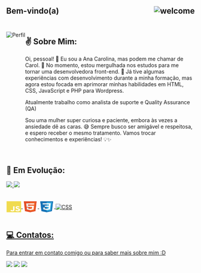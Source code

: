 ## <div> Bem-vindo(a) <img align="right" alt="welcome" height="50" src="https://user-images.githubusercontent.com/74038190/216654116-d0e8d227-7977-4edc-8d36-63461bda9503.gif"><br><br></div>


<img align="left" alt="Perfil" height="300" src="https://github.com/anacarolinaks/anacarolinaks/assets/15240129/4de8c95f-a0b7-41ce-9285-b66be55ec1ca">

## ✌️ Sobre Mim:

 <div>
  <p>Oi, pessoal! 👋 Eu sou a Ana Carolina, mas podem me chamar de Carol. 🌸 No momento, estou mergulhada nos estudos para me tornar uma desenvolvedora front-end. 🚀 Já tive  algumas experiências com desenvolvimento durante a minha formação, mas agora estou focada em aprimorar minhas habilidades em HTML, CSS, JavaScript e PHP para Wordpress.</p>

  <p>Atualmente trabalho como analista de suporte e Quality Assurance (QA)</p>

  <p>Sou uma mulher super curiosa e paciente, embora às vezes a ansiedade dê as caras. 😅 Sempre busco ser amigável e respeitosa, e espero receber o mesmo tratamento. Vamos trocar conhecimentos e experiências! 💡✨</p>
<br>
  </div>

## 🚀 Em Evolução:

 <div>
   <a href="https://github.com/anacarolinaks">
   <img height="180em" src="https://github-readme-stats.vercel.app/api?username=anacarolinaks&show_icons=true&theme=dracula&include_all_commits=true&count_private=true"/>
   <img height="180em" src="https://github-readme-stats.vercel.app/api/top-langs/?username=anacarolinaks&layout=compact&langs_count=6&theme=dracula"/>
 </div>
    <br>
<div style="display: inline_block"><br>
  <img align="center" alt="Js" height="30" width="40" src="https://raw.githubusercontent.com/devicons/devicon/master/icons/javascript/javascript-plain.svg">
  <img align="center" alt="HTML" height="30" width="40" src="https://raw.githubusercontent.com/devicons/devicon/master/icons/html5/html5-original.svg">
  <img align="center" alt="CSS" height="30" width="40" src="https://raw.githubusercontent.com/devicons/devicon/master/icons/css3/css3-original.svg">
  <img align="center" alt="CSS" height="30" width="40" src="https://cdn.jsdelivr.net/gh/devicons/devicon/icons/php/php-original.svg">
</div>
 
<br>

## 💻 Contatos:

<p>Para entrar em contato comigo ou para saber mais sobre mim :D</p>
 
<div> 
  <a href="https://instagram.com/carolkojima" target="_blank"><img src="https://img.shields.io/badge/-Instagram-%23E4405F?style=for-the-badge&logo=instagram&logoColor=white" target="_blank"></a>
  <a href = "mailto:anacarolinakss@gmail.com"><img src="https://img.shields.io/badge/-Gmail-%23333?style=for-the-badge&logo=gmail&logoColor=white" target="_blank"></a>
  <a href="https://www.linkedin.com/in/anacarolinaksm" target="_blank"><img src="https://img.shields.io/badge/-LinkedIn-%230077B5?style=for-the-badge&logo=linkedin&logoColor=white" target="_blank"></a>
</div>
